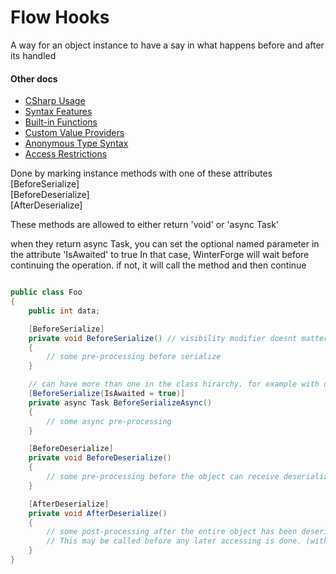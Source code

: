 # Flow Hooks
A way for an object instance to have a say in what happens before and after its handled

#### Other docs
- [CSharp Usage](CSharp_Usage.md)  
- [Syntax Features](Syntax_Features.md)  
- [Built-in Functions](WinterForge_Built-in_Functions.md)  
- [Custom Value Providers](CustomValueProvider_Examples.md)  
- [Anonymous Type Syntax](Anonymous_Type_Syntax.md)  
- [Access Restrictions](Access_Restrictions.md)  

Done by marking instance methods with one of these attributes  
[BeforeSerialize]  
[BeforeDeserialize]  
[AfterDeserialize]  

These methods are allowed to either return 'void' or 'async Task'

when they return async Task, you can set the optional named parameter in the attribute 'IsAwaited' to true
In that case, WinterForge will wait before continuing the operation. if not, it will call the method and then continue

```cs

public class Foo
{
	public int data;

	[BeforeSerialize]
	private void BeforeSerialize() // visibility modifier doesnt matter
	{
		// some pre-processing before serialize
	}

	// can have more than one in the class hirarchy. for example with derived types
	[BeforeSerialize(IsAwaited = true)]
	private async Task BeforeSerializeAsync()
	{
		// some async pre-processing
	}

	[BeforeDeserialize]
	private void BeforeDeserialize()
	{
		// some pre-processing before the object can receive deserialized data
	}

	[AfterDeserialize]
	private void AfterDeserialize()
	{
		// some post-processing after the entire object has been deserialized.
		// This may be called before any later accessing is done. (with the -> syntax)
	}
}

```